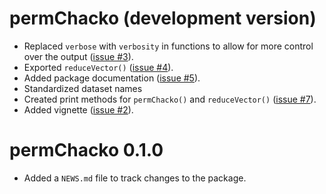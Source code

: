 # permChacko (development version)

* Replaced `verbose` with `verbosity` in functions to allow for more control over the output ([issue #3](https://github.com/ocbe-uio/permChacko/issues/3)).
* Exported `reduceVector()` ([issue #4](https://github.com/ocbe-uio/permChacko/issues/4)).
* Added package documentation ([issue #5](https://github.com/ocbe-uio/permChacko/issues/5)).
* Standardized dataset names
* Created print methods for `permChacko()` and `reduceVector()` ([issue #7](https://github.com/ocbe-uio/permChacko/issues/7)).
* Added vignette ([issue #2](https://github.com/ocbe-uio/permChacko/issues/2)).

# permChacko 0.1.0

* Added a `NEWS.md` file to track changes to the package.
